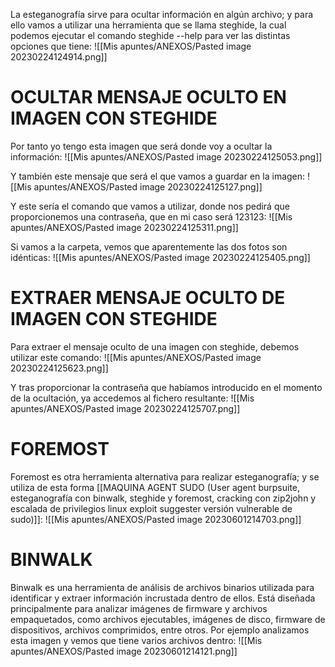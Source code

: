 La esteganografía sirve para ocultar información en algún archivo; y para ello vamos a utilizar una herramienta que se llama steghide, la cual podemos ejecutar el comando steghide --help para ver las distintas opciones que tiene:
![[Mis apuntes/ANEXOS/Pasted image 20230224124914.png]]
# OCULTAR MENSAJE OCULTO EN IMAGEN CON STEGHIDE
Por tanto yo tengo esta imagen que será donde voy a ocultar la información:
![[Mis apuntes/ANEXOS/Pasted image 20230224125053.png]]

Y también este mensaje que será el que vamos a guardar en la imagen:
![[Mis apuntes/ANEXOS/Pasted image 20230224125127.png]]

Y este sería el comando que vamos a utilizar, donde nos pedirá que proporcionemos una contraseña, que en mi caso será 123123:
![[Mis apuntes/ANEXOS/Pasted image 20230224125311.png]]

Si vamos a la carpeta, vemos que aparentemente las dos fotos son idénticas:
![[Mis apuntes/ANEXOS/Pasted image 20230224125405.png]]

# EXTRAER MENSAJE OCULTO DE IMAGEN CON STEGHIDE
Para extraer el mensaje oculto de una imagen con steghide, debemos utilizar este comando:
![[Mis apuntes/ANEXOS/Pasted image 20230224125623.png]]

Y tras proporcionar la contraseña que habíamos introducido en el momento de la ocultación, ya accedemos al fichero resultante:
![[Mis apuntes/ANEXOS/Pasted image 20230224125707.png]]

# FOREMOST
Foremost es otra herramienta alternativa para realizar esteganografía; y se utiliza de esta forma [[MAQUINA AGENT SUDO (User agent burpsuite, esteganografía con binwalk, steghide y foremost, cracking con zip2john y escalada de privilegios linux exploit suggester versión vulnerable de sudo)]]:
![[Mis apuntes/ANEXOS/Pasted image 20230601214703.png]]

# BINWALK
Binwalk es una herramienta de análisis de archivos binarios utilizada para identificar y extraer información incrustada dentro de ellos. Está diseñada principalmente para analizar imágenes de firmware y archivos empaquetados, como archivos ejecutables, imágenes de disco, firmware de dispositivos, archivos comprimidos, entre otros. Por ejemplo analizamos esta imagen y vemos que tiene varios archivos dentro:
![[Mis apuntes/ANEXOS/Pasted image 20230601214121.png]]
